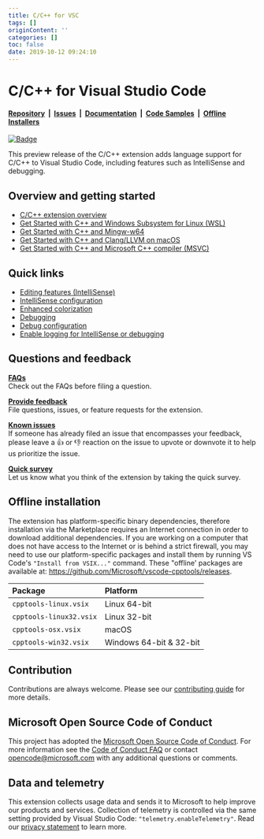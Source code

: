 ```yaml
---
title: C/C++ for VSC
tags: []
originContent: ''
categories: []
toc: false
date: 2019-10-12 09:24:10
---
```


# C/C++ for Visual Studio Code

#### [Repository](https://github.com/microsoft/vscode-cpptools)&nbsp;&nbsp;|&nbsp;&nbsp;[Issues](https://github.com/microsoft/vscode-cpptools/issues)&nbsp;&nbsp;|&nbsp;&nbsp;[Documentation](https://code.visualstudio.com/docs/languages/cpp)&nbsp;&nbsp;|&nbsp;&nbsp;[Code Samples](https://github.com/microsoft/vscode-cpptools/tree/master/Code%20Samples)&nbsp;&nbsp;|&nbsp;&nbsp;[Offline Installers](https://github.com/microsoft/vscode-cpptools/releases)

[![Badge](https://aka.ms/vsls-badge)](https://aka.ms/vsls)

This preview release of the C/C++ extension adds language support for C/C++ to Visual Studio Code, including features such as IntelliSense and debugging.

## Overview and getting started
* [C/C++ extension overview](https://code.visualstudio.com/docs/languages/cpp)
* [Get Started with C++ and Windows Subsystem for Linux (WSL)](https://code.visualstudio.com/docs/cpp/config-wsl)
* [Get Started with C++ and Mingw-w64](https://code.visualstudio.com/docs/cpp/config-mingw)
* [Get Started with C++ and Clang/LLVM on macOS](https://code.visualstudio.com/docs/cpp/config-clang-mac)
* [Get Started with C++ and Microsoft C++ compiler (MSVC)](https://code.visualstudio.com/docs/cpp/config-msvc)

## Quick links
* [Editing features (IntelliSense)](https://code.visualstudio.com/docs/cpp/cpp-ide) 
* [IntelliSense configuration](https://code.visualstudio.com/docs/cpp/customize-default-settings-cpp)
* [Enhanced colorization](https://code.visualstudio.com/docs/cpp/colorization-cpp)
* [Debugging](https://code.visualstudio.com/docs/cpp/cpp-debug)
* [Debug configuration](https://code.visualstudio.com/docs/cpp/launch-json-reference)
* [Enable logging for IntelliSense or debugging](https://code.visualstudio.com/docs/cpp/enable-logging-cpp)

## Questions and feedback

**[FAQs](https://code.visualstudio.com/docs/cpp/faq-cpp)**
<br>
Check out the FAQs before filing a question.
<br>

**[Provide feedback](https://github.com/microsoft/vscode-cpptools/issues/new/choose)**
<br>
File questions, issues, or feature requests for the extension.
<br>

**[Known issues](https://github.com/Microsoft/vscode-cpptools/issues)**
<br>
If someone has already filed an issue that encompasses your feedback, please leave a 👍 or 👎 reaction on the issue to upvote or downvote it to help us prioritize the issue.
<br>

**[Quick survey](https://www.research.net/r/VBVV6C6)**
<br>
Let us know what you think of the extension by taking the quick survey.

## Offline installation

The extension has platform-specific binary dependencies, therefore installation via the Marketplace requires an Internet connection in order to download additional dependencies. If you are working on a computer that does not have access to the Internet or is behind a strict firewall, you may need to use our platform-specific packages and install them by running VS Code's `"Install from VSIX..."` command. These "offline' packages are available at: https://github.com/Microsoft/vscode-cpptools/releases.

 Package | Platform
:--- | :---
`cpptools-linux.vsix` | Linux 64-bit
`cpptools-linux32.vsix` | Linux 32-bit
`cpptools-osx.vsix` | macOS
`cpptools-win32.vsix` | Windows 64-bit & 32-bit

## Contribution

Contributions are always welcome. Please see our [contributing guide](CONTRIBUTING.md) for more details.

## Microsoft Open Source Code of Conduct

This project has adopted the [Microsoft Open Source Code of Conduct](https://opensource.microsoft.com/codeofconduct/). For more information see the [Code of Conduct FAQ](https://opensource.microsoft.com/codeofconduct/faq/) or contact opencode@microsoft.com with any additional questions or comments.

## Data and telemetry

This extension collects usage data and sends it to Microsoft to help improve our products and services. Collection of telemetry is controlled via the same setting provided by Visual Studio Code: `"telemetry.enableTelemetry"`. Read our [privacy statement](https://privacy.microsoft.com/en-us/privacystatement) to learn more.